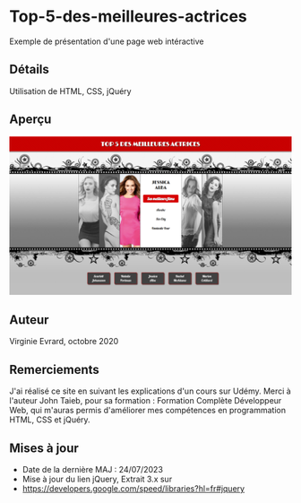 # Top-5-des-meilleures-actrices
Exemple de présentation d'une page web intéractive

## Détails
Utilisation  de HTML, CSS, jQuéry

## Aperçu
![Top_5_des_meilleures_actrices](images/apercu_readme/top_5_actrices_references.png)

## Auteur
Virginie Evrard, octobre 2020

## Remerciements
J'ai réalisé ce site en suivant les explications d'un cours sur Udémy. 
Merci à l'auteur John Taieb, pour sa formation : Formation Complète Développeur Web,
qui m'auras permis d'améliorer mes compétences en programmation HTML, CSS et jQuéry.

## Mises à jour
- Date de la dernière MAJ : 24/07/2023
- Mise à jour du lien jQuery, Extrait 3.x sur 
- https://developers.google.com/speed/libraries?hl=fr#jquery

